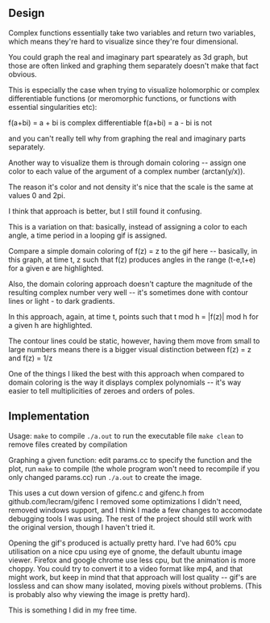 Design
----------

Complex functions essentially take two variables and return two variables,
which means they're hard to visualize since they're four dimensional.

You could graph the real and imaginary part spearately as 3d graph, but those are
often linked and graphing them separately doesn't make that fact obvious.

This is especially the case when trying to visualize holomorphic or complex
differentiable functions (or meromorphic functions, or functions with essential singularities etc):

f(a+bi) = a + bi is complex differentiable
f(a+bi) = a - bi is not

and you can't really tell why from graphing the real and imaginary parts
separately.

Another way to visualize them is through domain coloring -- assign one color to
each value of the argument of a complex number (arctan(y/x)).

The reason it's color and not density it's nice that the scale is the same at
values 0 and 2pi.

I think that approach is better, but I still found it confusing.

This is a variation on that: basically, instead of assigning a color to each
angle, a time period in a looping gif is assigned.

Compare a simple domain coloring of f(z) = z to the gif here --
basically, in this graph, at time t, z such that f(z) produces angles
in the range (t-e,t+e) for a given e are highlighted.

Also, the domain coloring approach doesn't capture the magnitude of the resulting
complex number very well -- it's sometimes done with contour lines or light - to dark gradients.

In this approach, again, at time t, points such that t mod h = |f(z)| mod h
for a given h are highlighted.

The contour lines could be static, however, having them move from small to large
numbers means there is a bigger visual distinction between f(z) = z and f(z) = 1/z

One of the things I liked the best with this approach when compared to domain coloring is the way it displays
complex polynomials -- it's way easier to tell multiplicities of zeroes and orders of poles.

Implementation
--------------
Usage:
`make` to compile
`./a.out` to run the executable file
`make clean` to remove files created by compilation

Graphing a given function:
edit params.cc to specify the function and the plot,
run `make` to compile (the whole program won't need to recompile if you only changed params.cc)
run `./a.out` to create the image.


This uses a cut down version of gifenc.c and gifenc.h from github.com/lecram/gifenc
I removed some optimizations I didn't need, removed windows support, and I think I made a few changes
to accomodate debugging tools I was using.
The rest of the project should still work with the original version, though I haven't tried
it.

Opening the gif's produced is actually pretty hard. I've had 60% cpu utilisation
on a nice cpu using eye of gnome, the default ubuntu image viewer. Firefox
and google chrome use less cpu, but the animation is more choppy.
You could try to convert it to a video format like mp4, and that might work, but keep in mind that
that approach will lost quality -- gif's are lossless and can show many isolated, moving pixels without problems. (This
is probably also why viewing the image is pretty hard).


This is something I did in my free time.
